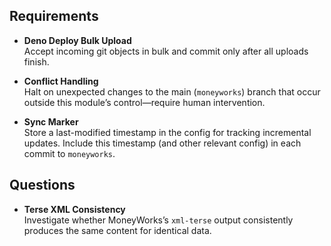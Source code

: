 ## Requirements

- **Deno Deploy Bulk Upload**\
  Accept incoming git objects in bulk and commit only after all uploads finish.

- **Conflict Handling**\
  Halt on unexpected changes to the main (`moneyworks`) branch that occur
  outside this module’s control—require human intervention.

- **Sync Marker**\
  Store a last-modified timestamp in the config for tracking incremental
  updates. Include this timestamp (and other relevant config) in each commit to
  `moneyworks`.

## Questions

- **Terse XML Consistency**\
  Investigate whether MoneyWorks’s `xml-terse` output consistently produces the
  same content for identical data.
